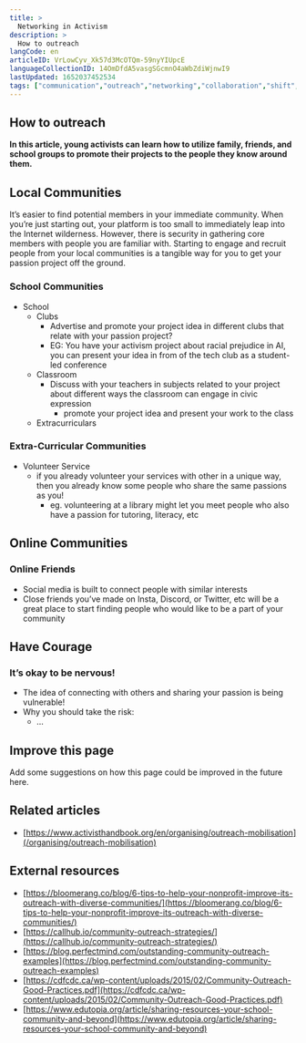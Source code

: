 ```yaml
---
title: >
  Networking in Activism
description: >
  How to outreach
langCode: en
articleID: VrLowCyv_Xk57d3McOTQm-59nyYIUpcE
languageCollectionID: 14OmDfdA5vasgSGcmnO4aWbZdiWjnwI9
lastUpdated: 1652037452534
tags: ["communication","outreach","networking","collaboration","shift","shift x activist handbook"]
---
```


## How to outreach

**In this article, young activists can learn how to utilize family, friends, and school groups to promote their projects to the people they know around them.**

## **Local Communities**

It’s easier to find potential members in your immediate community. When you’re just starting out, your platform is too small to immediately leap into the Internet wilderness. However, there is security in gathering core members with people you are familiar with. Starting to engage and recruit people from your local communities is a tangible way for you to get your passion project off the ground.

### School Communities

-   School
    -   Clubs
        -   Advertise and promote your project idea in different clubs that relate with your passion project?
        -   EG: You have your activism project about racial prejudice in AI, you can present your idea in from of the tech club as a student-led conference
    -   Classroom
        -   Discuss with your teachers in subjects related to your project about different ways the classroom can engage in civic expression
            -   promote your project idea and present your work to the class
    -   Extracurriculars

### Extra-Curricular Communities

-   Volunteer Service
    -   if you already volunteer your services with other in a unique way, then you already know some people who share the same passions as you!
        -   eg. volunteering at a library might let you meet people who also have a passion for tutoring, literacy, etc

## **Online Communities**

### Online Friends

-   Social media is built to connect people with similar interests
-   Close friends you’ve made on Insta, Discord, or Twitter, etc will be a great place to start finding people who would like to be a part of your community

## **Have Courage**

### It’s okay to be nervous!

-   The idea of connecting with others and sharing your passion is being vulnerable!
-   Why you should take the risk:
    -   …

## **Improve this page**

Add some suggestions on how this page could be improved in the future here.

## **Related articles**

-   [https://www.activisthandbook.org/en/organising/outreach-mobilisation](/organising/outreach-mobilisation)

## **External resources**

-   [https://bloomerang.co/blog/6-tips-to-help-your-nonprofit-improve-its-outreach-with-diverse-communities/](https://bloomerang.co/blog/6-tips-to-help-your-nonprofit-improve-its-outreach-with-diverse-communities/)
-   [https://callhub.io/community-outreach-strategies/](https://callhub.io/community-outreach-strategies/)
-   [https://blog.perfectmind.com/outstanding-community-outreach-examples](https://blog.perfectmind.com/outstanding-community-outreach-examples)
-   [https://cdfcdc.ca/wp-content/uploads/2015/02/Community-Outreach-Good-Practices.pdf](https://cdfcdc.ca/wp-content/uploads/2015/02/Community-Outreach-Good-Practices.pdf)
-   [https://www.edutopia.org/article/sharing-resources-your-school-community-and-beyond](https://www.edutopia.org/article/sharing-resources-your-school-community-and-beyond)